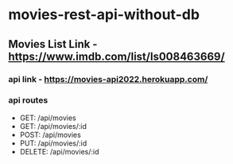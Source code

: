 # movies-rest-api-without-db

## Movies List Link - https://www.imdb.com/list/ls008463669/

### api link - https://movies-api2022.herokuapp.com/
### api routes
- GET: /api/movies
- GET: /api/movies/:id
- POST: /api/movies
- PUT: /api/movies/:id
- DELETE: /api/movies/:id

